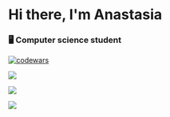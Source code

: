 
<h1>Hi there, I'm Anastasia</a> 
<h3> 🖥 Computer science student</h3>

 [![codewars](https://www.codewars.com/users/Wolpertingerlight/badges/large)](https://www.codewars.com/users/Wolpertingerlight)  


   


<div align ="justify"> 
 
  ![](https://github-profile-summary-cards.vercel.app/api/cards/profile-details?username=Wolpertingerlight&theme=github)

<!--   ![](https://github-profile-summary-cards.vercel.app/api/cards/most-commit-language?username=Wolpertingerlight&theme=github) -->

  ![](https://github-profile-summary-cards.vercel.app/api/cards/repos-per-language?username=Wolpertingerlight&theme=github)

  ![](https://github-profile-summary-cards.vercel.app/api/cards/stats?username=Wolpertingerlight&theme=github)
 </div>


